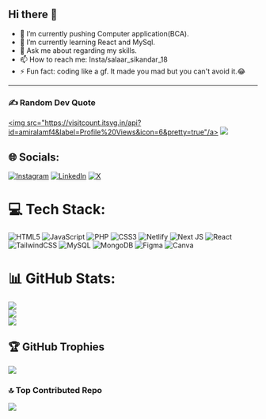 ## Hi there 👋

- 🔭 I’m currently pushing Computer application(BCA).
- 🌱 I’m currently learning React and MySql.
- 💬 Ask me about regarding my skills.
- 📫 How to reach me: Insta/salaar_sikandar_18
- ⚡ Fun fact: coding like a gf. It made you mad but you can't avoid it.😂 
---

### ✍️ Random Dev Quote <a href="https://visitcount.itsvg.in">
  <img src="https://visitcount.itsvg.in/api?id=amiralamf4&label=Profile%20Views&icon=6&pretty=true"/a>
![](https://quotes-github-readme.vercel.app/api?type=vetical&theme=tokyonight)

## 🌐 Socials:
[![Instagram](https://img.shields.io/badge/Instagram-%23E4405F.svg?logo=Instagram&logoColor=white)](https://instagram.com/https://www.instagram.com/salaar_sikandar_18/) [![LinkedIn](https://img.shields.io/badge/LinkedIn-%230077B5.svg?logo=linkedin&logoColor=white)](https://linkedin.com/in/www.linkedin.com/in/amiralamf4) [![X](https://img.shields.io/badge/X-black.svg?logo=X&logoColor=white)](https://x.com/https://x.com/AmirAlam72135) 

# 💻 Tech Stack:
![HTML5](https://img.shields.io/badge/html5-%23E34F26.svg?style=for-the-badge&logo=html5&logoColor=white) ![JavaScript](https://img.shields.io/badge/javascript-%23323330.svg?style=for-the-badge&logo=javascript&logoColor=%23F7DF1E) ![PHP](https://img.shields.io/badge/php-%23777BB4.svg?style=for-the-badge&logo=php&logoColor=white) ![CSS3](https://img.shields.io/badge/css3-%231572B6.svg?style=for-the-badge&logo=css3&logoColor=white) ![Netlify](https://img.shields.io/badge/netlify-%23000000.svg?style=for-the-badge&logo=netlify&logoColor=#00C7B7) ![Next JS](https://img.shields.io/badge/Next-black?style=for-the-badge&logo=next.js&logoColor=white) ![React](https://img.shields.io/badge/react-%2320232a.svg?style=for-the-badge&logo=react&logoColor=%2361DAFB) ![TailwindCSS](https://img.shields.io/badge/tailwindcss-%2338B2AC.svg?style=for-the-badge&logo=tailwind-css&logoColor=white) ![MySQL](https://img.shields.io/badge/mysql-4479A1.svg?style=for-the-badge&logo=mysql&logoColor=white) ![MongoDB](https://img.shields.io/badge/MongoDB-%234ea94b.svg?style=for-the-badge&logo=mongodb&logoColor=white) ![Figma](https://img.shields.io/badge/figma-%23F24E1E.svg?style=for-the-badge&logo=figma&logoColor=white) ![Canva](https://img.shields.io/badge/Canva-%2300C4CC.svg?style=for-the-badge&logo=Canva&logoColor=white)
# 📊 GitHub Stats:
![](https://github-readme-stats.vercel.app/api?username=amiralamf4&theme=tokyonight&hide_border=false&include_all_commits=true&count_private=false)<br/>
![](https://github-readme-streak-stats.herokuapp.com/?user=amiralamf4&theme=tokyonight&hide_border=false)<br/>
![](https://github-readme-stats.vercel.app/api/top-langs/?username=amiralamf4&theme=tokyonight&hide_border=false&include_all_commits=true&count_private=false&layout=compact)

## 🏆 GitHub Trophies
![](https://github-profile-trophy.vercel.app/?username=amiralamf4&theme=radical&no-frame=false&no-bg=true&margin-w=4)



### 🔝 Top Contributed Repo
![](https://github-contributor-stats.vercel.app/api?username=amiralamf4&limit=5&theme=tokyonight&combine_all_yearly_contributions=true)

